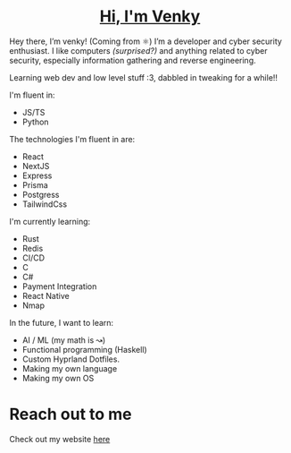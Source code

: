 
<h1 align="center">
  <a href="https://venky.blog">Hi, I'm Venky</a>
</h1>

Hey there, I’m venky! (Coming from ⚛️) I’m a developer and cyber security enthusiast. I like computers *(surprised?)* and anything related to cyber security, especially information gathering and reverse engineering.


Learning web dev and low level stuff :3, dabbled in tweaking for a while!!

I'm fluent in:
* JS/TS
* Python

The technologies I'm fluent in are:
* React
* NextJS
* Express
* Prisma
* Postgress
* TailwindCss

I'm currently learning:
* Rust
* Redis
* CI/CD
* C
* C#
* Payment Integration
* React Native
* Nmap

In the future, I want to learn:
* AI / ML (my math is ↝)
* Functional programming (Haskell)
* Custom Hyprland Dotfiles.
* Making my own language
* Making my own OS

# Reach out to me
Check out my website [here](https://venkatesh2100.vercel.app/)
